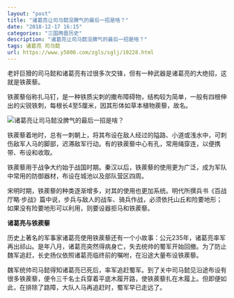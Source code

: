 ```yaml
---
layout: "post"
title: "诸葛亮让司马懿没脾气的最后一招是啥？"
date: "2018-12-17 16:15"
categories: "三国两晋历史"
description: "诸葛亮让司马懿没脾气的最后一招是啥？"
tags: 诸葛亮 司马懿
url: https://www.y5000.com/zgls/sglj/10228.html
---
```






老奸巨猾的司马懿和诸葛亮有过很多次交锋，但有一种武器是诸葛亮的大绝招，这就是铁蒺藜。

铁蒺藜俗称扎马钉，是一种铁质尖刺的撒布障碍物，结构较为简单，一般有四根伸出的尖锐铁刺，每根长4至5厘米，因其形体如草本植物蒺藜，故名。

![诸葛亮让司马懿没脾气的最后一招是啥？](/uploads/allimg/170111/6-1F111161GI28.JPG)

铁蒺藜着地时，总有一刺朝上，将其布设在敌人经过的隘路、小道或浅水中，可刺伤敌军人马的脚部，迟滞敌军行动。有的铁蒺藜中心有孔，常用绳穿连，以便携带、布设和收取。

铁蒺藜用于战争大约始于战国时期。秦汉以后，铁蒺藜的使用更为广泛，成为军队中常用的防御器材，布设在城池以及部队营区四周。

宋明时期，铁蒺藜的种类逐渐增多，对其的使用也更加系统。明代所撰兵书《百战厅略·步战》篇中说，步兵与敌人的战车、骑兵作战，必须依托山丘和险要地形；如果没有险要地形可以利用，则要设器拒马和铁蒺藜。

**诸葛亮与铁蒺藜**

历史上著名的军事家诸葛亮使用铁蒺藜还有一个小故事：公元235年，诸葛亮率军再出祁山。是年八月，诸葛亮突然得病身亡，失去统帅的蜀军开始回撤。为了防止魏军追赶，长史扬仪依照诸葛亮临终前的嘱咐，在沿途大量布设铁蒺藜。

魏军统帅司马懿得知诸葛亮已死后，率军追赶蜀军。到了关中司马懿见沿途布设有很多铁蒺藜，便令三千名士兵穿着平底木履开路，使铁蒺藜扎在木履上。但即便如此，在排除了路障，大队人马再追赶时，蜀军早已走远了。
